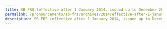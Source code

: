 ```yaml
---
title: SB FRS (effective after 1 January 2014, issued up to December 2014)
permalink: /pronouncements/sb-frs/archives/2014/effective-after-1-january-2014-issued-up-to-december-2014/
description: SB FRS (effective after 1 January 2014, issued up to December 2014)
---
```



